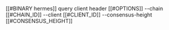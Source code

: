 [[#BINARY hermes]] query client header [[#OPTIONS]] --chain [[#CHAIN_ID]] --client [[#CLIENT_ID]] --consensus-height [[#CONSENSUS_HEIGHT]]